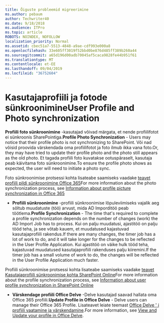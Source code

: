 ```yaml
---
title: Õiguste probleemid migreerimine
ms.author: pebaum
author: Techwriter40
ms.date: 9/18/2018
ms.audience: ITPro
ms.topic: article
ROBOTS: NOINDEX, NOFOLLOW
localization_priority: Normal
ms.assetid: cbec51a7-5513-4848-a9ae-cdf993e000a8
ms.openlocfilehash: 33e605ff3019f52bbd0be876d485ff389b260a44
ms.sourcegitcommit: a65d196d00adb70045af5caca9828fe44b951f61
ms.translationtype: MT
ms.contentlocale: et-EE
ms.lasthandoff: 09/04/2019
ms.locfileid: "36752604"
---
```

# <a name="user-profile-and-photo-synchronization"></a><span data-ttu-id="6726e-102">Kasutajaprofiili ja fotode sünkroonimine</span><span class="sxs-lookup"><span data-stu-id="6726e-102">User Profile and Photo synchronization</span></span>

 <span data-ttu-id="6726e-103">**Profiili foto sünkroonimine** -kasutajad võivad märgata, et nende profiilifotot ei sünkroonis SharePointiga.</span><span class="sxs-lookup"><span data-stu-id="6726e-103">**Profile Photo Synchronization** - Users may notice that their profile photo is not synchronizing to SharePoint.</span></span> <span data-ttu-id="6726e-104">Või nad võisid proovida värskendada oma profiilifotot ja foto ilmub ikka vana foto.</span><span class="sxs-lookup"><span data-stu-id="6726e-104">Or, they may have tried to update their profile photo and the photo still appears as the old photo.</span></span> <span data-ttu-id="6726e-105">Et tagada profiili foto kuvatakse ootuspäraselt, kasutaja peab käivitama foto sünkroonimine.</span><span class="sxs-lookup"><span data-stu-id="6726e-105">To ensure the profile photo shows as expected, the user will need to initiate a photo sync.</span></span> 
  
<span data-ttu-id="6726e-106">Foto sünkroonimise protsessi kohta lisateabe saamiseks vaadake [teavet profiili pildi sünkroonimine Office 365](https://go.microsoft.com/fwlink/?linkid=2022634)</span><span class="sxs-lookup"><span data-stu-id="6726e-106">For more information about the photo synchronization process, see [Information about profile picture synchronization in Office 365](https://go.microsoft.com/fwlink/?linkid=2022634)</span></span>
  
- <span data-ttu-id="6726e-107">**Profiili sünkroonimine** -profiili sünkroonimise lõpuleviimiseks vajalik aeg sõltub muudatuste (töö) arvust, mida AD Imporditöö peab töötlema.</span><span class="sxs-lookup"><span data-stu-id="6726e-107">**Profile Synchronization** - The time that's required to complete a profile synchronization depends on the number of changes (work) the AD Import Job has to process.</span></span> <span data-ttu-id="6726e-108">Kui on palju muudatusi, ajastitöö on palju tööd teha, ja see võtab kauem, et muudatused kajastuvad kasutajaprofiili rakendus.</span><span class="sxs-lookup"><span data-stu-id="6726e-108">If there are many changes, the timer job has a lot of work to do, and it will take longer for the changes to be reflected in the User Profile Application.</span></span> <span data-ttu-id="6726e-109">Kui ajastitöö on väike hulk tööd teha, kajastuvad muudatused kasutajaprofiili rakenduses palju kiiremini.</span><span class="sxs-lookup"><span data-stu-id="6726e-109">If the timer job has a small volume of work to do, the changes will be reflected in the User Profile Application much faster.</span></span> 
  
<span data-ttu-id="6726e-110">Profiili sünkroonimise protsessi kohta lisateabe saamiseks vaadake [teavet Kasutajaprofiili sünkroonimise kohta SharePoint Online](https://go.microsoft.com/fwlink/?linkid=2022639)</span><span class="sxs-lookup"><span data-stu-id="6726e-110">For more information about the profile synchronization process, see [Information about user profile synchronization in SharePoint Online](https://go.microsoft.com/fwlink/?linkid=2022639)</span></span>
    
- <span data-ttu-id="6726e-111">**Värskendage profiili Office Delve** -Delve kasutajad saavad hallata oma Office 365 profiili.</span><span class="sxs-lookup"><span data-stu-id="6726e-111">**Update Profile in Office Delve** - Delve users can manage their Office 365 Profile.</span></span> <span data-ttu-id="6726e-112">Lisateavet leiate teemast [Office Delve ' i profiili vaatamine ja värskendamine](https://support.office.com/article/View-and-update-your-profile-in-Office-Delve-4e84343b-eedf-45a1-aeb9-8627ccca14ba).</span><span class="sxs-lookup"><span data-stu-id="6726e-112">For more information, see [View and Update your profile in Office Delve](https://support.office.com/article/View-and-update-your-profile-in-Office-Delve-4e84343b-eedf-45a1-aeb9-8627ccca14ba).</span></span>
    

